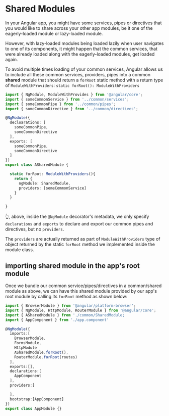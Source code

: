 # Shared Modules

In your Angular app, you might have some services, pipes or directives that you would like to share across your other app modules, be it one of the eagerly-loaded module or lazy-loaded module.

However, with lazy-loaded modules being loaded lazily when user navigates to one of its components, it might happen that the common services, that were already loaded along with the eagerly-loaded modules, get loaded again.

To avoid multiple times loading of your common services, Angular allows us to include all these common services, providers, pipes into a common **shared** module that should return a `forRoot` static method with a return type of `ModuleWithProviders`: `static forRoot(): ModuleWithProviders`

```typescript
import { NgModule, ModuleWithProvides } from '@angular/core';
import { someCommonService } from '../common/services';
import { someCommonPipe } from '../common/pipes';
import { someCommonDirective } from '../common/directives';

@NgModule({
  decloarations: [
    someCommonPipe,
    someCommonDirective
  ],
  exports: [
    someCommonPipe,
    someCommonDirective
  ]
})
export class ASharedModule {

  static forRoot: ModuleWithProviders(){
    return {
      ngModule: SharedModule,
      providers: [someCommonService]
    }
  }

}
```

👆, above, inside the `@NgModule` decorator's metadata, we only specify `declarations` and `exports` to declare and export our common pipes and directives, but no `providers`.

The `providers` are actually returned as part of `ModuleWithProviders` type of object returned by the static `forRoot` method we implemented inside the module class.

## importing shared module in the app's root module

Once we bundle our common service/pipes/directives in a common/shared module as above, we can have this shared module provided by our app's root module by calling its `forRoot` method as shown below:

```typescript
import { BrowserModule } from '@angular/platform-browser';
import { NgModule, HttpModule, RouterModule } from '@angular/core';
import { ASharedModule } from './common/SharedModule;
import { AppComponent } from './app.component'

@NgModule({
  imports:[
    BrowserModule,
    FormsModule,
    HttpModule
    ASharedModule.forRoot(),
    RouterModule.forRoot(routes)
  ],
  exports:[],
  declarations:[
    AppComponent
  ],
  providers:[

  ],
  bootstrap:[AppComponent]
})
export class AppModule {}
```

